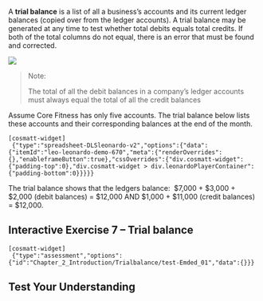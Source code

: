 A **trial balance** is a list of all a business’s accounts and its current ledger balances (copied over from the ledger accounts). A trial balance may be generated at any time to test whether total debits equals total credits. If both of the total columns do not equal, there is an error that must be found and corrected.

![](./Chapter_2_Recording_accounting_transactions/media/06_Trial_balance/image2.png)

> Note:
> 
> The total of all the debit balances in a company’s ledger accounts must always equal the total of all the credit balances

Assume Core Fitness has only five accounts. The trial balance below lists these accounts and their corresponding balances at the end of the month.

```
[cosmatt-widget]
 {"type":"spreadsheet-DLSleonardo-v2","options":{"data":{"itemId":"leo-leonardo-demo-670","meta":{"renderOverrides":{},"enableframeButton":true},"cssOverrides":{"div.cosmatt-widget":{"padding-top":0},"div.cosmatt-widget > div.leonardoPlayerContainer":{"padding-bottom":0}}}}} 
```

The trial balance shows that the ledgers balance:  $7,000 + $3,000 + $2,000 (debit balances) = $12,000 AND $1,000 + $11,000 (credit balances) = $12,000. 

## Interactive Exercise 7 – Trial balance 

```
[cosmatt-widget]
 {"type":"assessment","options":{"id":"Chapter_2_Introduction/Trialbalance/test-Emded_01","data":{}}} 
```

## Test Your Understanding 

